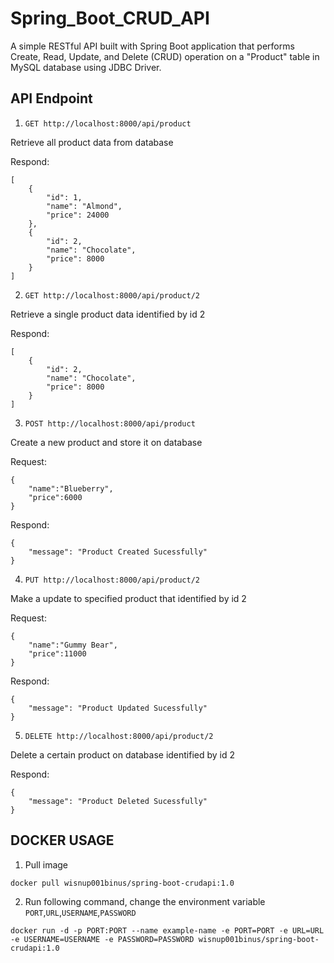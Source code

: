 # Spring_Boot_CRUD_API
A simple RESTful API built with Spring Boot application that performs Create, Read, Update, and Delete (CRUD) operation on a "Product" table in MySQL database using JDBC Driver.
## API Endpoint
1. `GET http://localhost:8000/api/product`  

Retrieve all product data from database   

Respond:
```
[
    {
        "id": 1,
        "name": "Almond",
        "price": 24000
    },
    {
        "id": 2,
        "name": "Chocolate",
        "price": 8000
    }
]
```
2. `GET http://localhost:8000/api/product/2`

Retrieve a single product data identified by id 2

Respond:
```
[
    {
        "id": 2,
        "name": "Chocolate",
        "price": 8000
    }
]
```
3. `POST http://localhost:8000/api/product`

Create a new product and store it on database

Request:
```
{
    "name":"Blueberry",
    "price":6000
}
```
Respond:
```
{
    "message": "Product Created Sucessfully"
}
```
4. `PUT http://localhost:8000/api/product/2`

Make a update to specified product that identified by id 2

Request:
```
{
    "name":"Gummy Bear",
    "price":11000
}
```

Respond:
```
{
    "message": "Product Updated Sucessfully"
}
```
5. `DELETE http://localhost:8000/api/product/2`

Delete a certain product on database identified by id 2

Respond:
```
{
    "message": "Product Deleted Sucessfully"
}
```
## DOCKER USAGE
1. Pull image
```
docker pull wisnup001binus/spring-boot-crudapi:1.0
```
2. Run following command, change the environment variable `PORT`,`URL`,`USERNAME`,`PASSWORD`
```
docker run -d -p PORT:PORT --name example-name -e PORT=PORT -e URL=URL -e USERNAME=USERNAME -e PASSWORD=PASSWORD wisnup001binus/spring-boot-crudapi:1.0
```